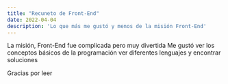 ```yaml
---
title: "Recuneto de Front-End"
date: 2022-04-04
description: 'Lo que más me gustó y menos de la misión Front-End'
---
```


La misión, Front-End fue complicada pero muy divertida
Me gustó ver los conceptos básicos de la programación 
ver diferentes lenguajes y encontrar soluciones

Gracias por leer
